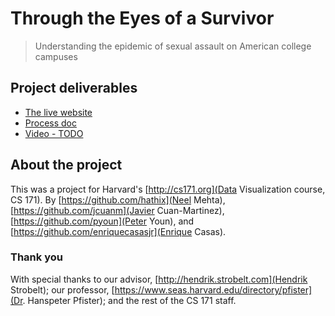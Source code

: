 # Through the Eyes of a Survivor

> Understanding the epidemic of sexual assault on American college campuses

## Project deliverables

- [The live website](https://hathix.github.io/through-the-eyes-of-a-survivor/)
- [Process doc](https://github.com/hathix/through-the-eyes-of-a-survivor/blob/master/Process%20Doc.pdf)
- [Video - TODO](#)

## About the project

This was a project for Harvard's [http://cs171.org](Data Visualization course, CS 171). By [https://github.com/hathix](Neel Mehta), [https://github.com/jcuanm](Javier Cuan-Martinez), [https://github.com/pyoun](Peter Youn), and [https://github.com/enriquecasasjr](Enrique Casas).

### Thank you

With special thanks to our advisor, [http://hendrik.strobelt.com](Hendrik Strobelt); our professor, [https://www.seas.harvard.edu/directory/pfister](Dr. Hanspeter Pfister); and the rest of the CS 171 staff.

